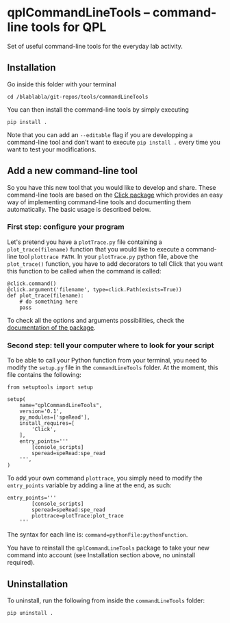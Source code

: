 # qplCommandLineTools – command-line tools for QPL

Set of useful command-line tools for the everyday lab activity.

## Installation
Go inside this folder with your terminal
```
cd /blablabla/git-repos/tools/commandLineTools
```

You can then install the command-line tools by simply executing
```
pip install .
```
Note that you can add an `--editable` flag if you are developping a command-line tool and don't want to execute `pip install .` every time you want to test your modifications.

## Add a new command-line tool

So you have this new tool that you would like to develop and share. These command-line tools are based on the [Click package](http://click.pocoo.org) which provides an easy way of implementing command-line tools and documenting them automatically. The basic usage is described below.

### First step: configure your program

Let's pretend you have a `plotTrace.py` file containing a `plot_trace(filename)` function that you would like to execute a command-line tool `plottrace PATH`. In your `plotTrace.py` python file, above the `plot_trace()` function, you have to add decorators to tell Click that you want this function to be called when the command is called:
```
@click.command()
@click.argument('filename', type=click.Path(exists=True))
def plot_trace(filename):
    # do something here
    pass
```

To check all the options and arguments possibilities, check the [documentation of the package](http://click.pocoo.org).

### Second step: tell your computer where to look for your script

To be able to call your Python function from your terminal, you need to modify the `setup.py` file in the `commandLineTools` folder. At the moment, this file contains the following:
```
from setuptools import setup

setup(
    name="qplCommandLineTools",
    version='0.1',
    py_modules=['speRead'],
    install_requires=[
        'Click',
    ],
    entry_points='''
        [console_scripts]
        speread=speRead:spe_read
    ''',
)
```

To add your own command `plottrace`, you simply need to modify the `entry_points` variable by adding a line at the end, as such:
```
entry_points='''
        [console_scripts]
        speread=speRead:spe_read
        plottrace=plotTrace:plot_trace
    '''
```

The syntax for each line is: `command=pythonFile:pythonFunction`.

You have to reinstall the `qplCommandLineTools` package to take your new command into account (see Installation section above, no uninstall required).

## Uninstallation

To uninstall, run the following from inside the `commandLineTools` folder:
```
pip uninstall .
```

